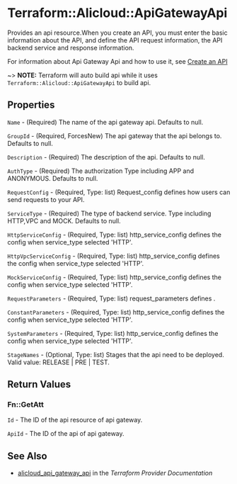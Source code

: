 # Terraform::Alicloud::ApiGatewayApi

Provides an api resource.When you create an API, you must enter the basic information about the API, and define the API request information, the API backend service and response information.

For information about Api Gateway Api and how to use it, see [Create an API](https://www.alibabacloud.com/help/doc-detail/29478.htm)

~> **NOTE:** Terraform will auto build api while it uses `Terraform::Alicloud::ApiGatewayApi` to build api.

## Properties

`Name` - (Required) The name of the api gateway api. Defaults to null.

`GroupId` - (Required, ForcesNew) The api gateway that the api belongs to. Defaults to null.

`Description` - (Required) The description of the api. Defaults to null.

`AuthType` - (Required) The authorization Type including APP and ANONYMOUS. Defaults to null.

`RequestConfig` - (Required, Type: list) Request_config defines how users can send requests to your API.

`ServiceType` - (Required) The type of backend service. Type including HTTP,VPC and MOCK. Defaults to null.

`HttpServiceConfig` - (Required, Type: list) http_service_config defines the config when service_type selected 'HTTP'.

`HttpVpcServiceConfig` - (Required, Type: list) http_service_config defines the config when service_type selected 'HTTP'.

`MockServiceConfig` - (Required, Type: list) http_service_config defines the config when service_type selected 'HTTP'.

`RequestParameters` - (Required, Type: list) request_parameters defines .

`ConstantParameters` - (Required, Type: list) http_service_config defines the config when service_type selected 'HTTP'.

`SystemParameters` - (Required, Type: list) http_service_config defines the config when service_type selected 'HTTP'.

`StageNames` - (Optional, Type: list) Stages that the api need to be deployed. Valid value: RELEASE | PRE | TEST.


## Return Values

### Fn::GetAtt

`Id` - The ID of the api resource of api gateway.

`ApiId` - The ID of the api of api gateway.

## See Also

* [alicloud_api_gateway_api](https://www.terraform.io/docs/providers/alicloud/r/api_gateway_api.html) in the _Terraform Provider Documentation_